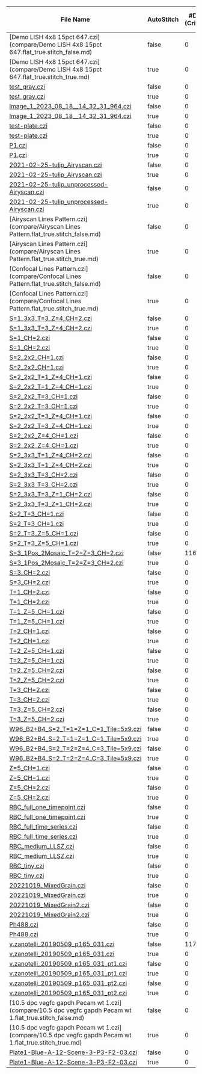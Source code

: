 |File Name|AutoStitch|#Diffs<br>(Critical)|#Diffs|#Diffs Ignored|#DiffsPixels|Mem Gain|Init Time Gain|Read Time Gain|
|---------|----------|--------------------|------|--------------|------------|--------|--------------|--------------|
|[Demo LISH 4x8 15pct 647.czi](compare/Demo LISH 4x8 15pct 647.flat_true.stitch_false.md)|false|0|7238|31|0|3.2|1.3|0.7|
|[Demo LISH 4x8 15pct 647.czi](compare/Demo LISH 4x8 15pct 647.flat_true.stitch_true.md)|true|0|170|0|0|11.8|1.4|1.1|
|[test_gray.czi](compare/test_gray.flat_true.stitch_false.md)|false|0|432|35|0|1.4|0.2|1.0|
|[test_gray.czi](compare/test_gray.flat_true.stitch_true.md)|true|0|12|0|0|2.3|0.9|0.7|
|[Image_1_2023_08_18__14_32_31_964.czi](compare/Image_1_2023_08_18__14_32_31_964.flat_true.stitch_false.md)|false|0|45|3|0|1.6|1.1|1.1|
|[Image_1_2023_08_18__14_32_31_964.czi](compare/Image_1_2023_08_18__14_32_31_964.flat_true.stitch_true.md)|true|0|9|0|22500|1.6|1.3|1.1|
|[test-plate.czi](compare/test-plate.flat_true.stitch_false.md)|false|0|0|99|0|1.3|0.4|1.0|
|[test-plate.czi](compare/test-plate.flat_true.stitch_true.md)|true|0|0|99|0|1.3|0.3|1.0|
|[P1.czi](compare/P1.flat_true.stitch_false.md)|false|0|224|0|0|1.8|2.0|2.3|
|[P1.czi](compare/P1.flat_true.stitch_true.md)|true|0|224|0|0|1.8|1.8|1.6|
|[2021-02-25-tulip_Airyscan.czi](compare/2021-02-25-tulip_Airyscan.flat_true.stitch_false.md)|false|0|87|0|0|1.7|1.0|1.3|
|[2021-02-25-tulip_Airyscan.czi](compare/2021-02-25-tulip_Airyscan.flat_true.stitch_true.md)|true|0|87|0|0|1.7|1.2|1.4|
|[2021-02-25-tulip_unprocessed-Airyscan.czi](compare/2021-02-25-tulip_unprocessed-Airyscan.flat_true.stitch_false.md)|false|0|8634|0|0|2.1|1.5|1.9|
|[2021-02-25-tulip_unprocessed-Airyscan.czi](compare/2021-02-25-tulip_unprocessed-Airyscan.flat_true.stitch_true.md)|true|0|8634|0|0|2.1|1.8|1.2|
|[Airyscan Lines Pattern.czi](compare/Airyscan Lines Pattern.flat_true.stitch_false.md)|false|0|12|0|0|1.6|0.9|1.3|
|[Airyscan Lines Pattern.czi](compare/Airyscan Lines Pattern.flat_true.stitch_true.md)|true|0|12|0|0|1.6|1.2|1.2|
|[Confocal Lines Pattern.czi](compare/Confocal Lines Pattern.flat_true.stitch_false.md)|false|0|12|0|0|1.6|1.0|1.2|
|[Confocal Lines Pattern.czi](compare/Confocal Lines Pattern.flat_true.stitch_true.md)|true|0|12|0|0|1.6|1.8|1.3|
|[S=1_3x3_T=3_Z=4_CH=2.czi](compare/S=1_3x3_T=3_Z=4_CH=2.flat_true.stitch_false.md)|false|0|157|9|0|1.4|1.1|1.2|
|[S=1_3x3_T=3_Z=4_CH=2.czi](compare/S=1_3x3_T=3_Z=4_CH=2.flat_true.stitch_true.md)|true|0|266|2|0|1.4|1.2|1.2|
|[S=1_CH=2.czi](compare/S=1_CH=2.flat_true.stitch_false.md)|false|0|0|1|0|1.3|1.5|1.5|
|[S=1_CH=2.czi](compare/S=1_CH=2.flat_true.stitch_true.md)|true|0|0|1|0|1.3|1.4|1.7|
|[S=2_2x2_CH=1.czi](compare/S=2_2x2_CH=1.flat_true.stitch_false.md)|false|0|0|8|0|1.3|0.8|1.4|
|[S=2_2x2_CH=1.czi](compare/S=2_2x2_CH=1.flat_true.stitch_true.md)|true|0|32|4|0|1.3|0.9|1.1|
|[S=2_2x2_T=1_Z=4_CH=1.czi](compare/S=2_2x2_T=1_Z=4_CH=1.flat_true.stitch_false.md)|false|0|11|8|0|1.3|0.9|1.4|
|[S=2_2x2_T=1_Z=4_CH=1.czi](compare/S=2_2x2_T=1_Z=4_CH=1.flat_true.stitch_true.md)|true|0|100|4|0|1.3|0.9|1.2|
|[S=2_2x2_T=3_CH=1.czi](compare/S=2_2x2_T=3_CH=1.flat_true.stitch_false.md)|false|0|8|8|0|1.3|1.0|1.3|
|[S=2_2x2_T=3_CH=1.czi](compare/S=2_2x2_T=3_CH=1.flat_true.stitch_true.md)|true|0|74|4|0|1.3|0.9|1.2|
|[S=2_2x2_T=3_Z=4_CH=1.czi](compare/S=2_2x2_T=3_Z=4_CH=1.flat_true.stitch_false.md)|false|0|62|8|0|1.3|0.8|1.3|
|[S=2_2x2_T=3_Z=4_CH=1.czi](compare/S=2_2x2_T=3_Z=4_CH=1.flat_true.stitch_true.md)|true|0|270|4|0|1.3|1.2|1.4|
|[S=2_2x2_Z=4_CH=1.czi](compare/S=2_2x2_Z=4_CH=1.flat_true.stitch_false.md)|false|0|14|8|0|1.3|1.1|1.1|
|[S=2_2x2_Z=4_CH=1.czi](compare/S=2_2x2_Z=4_CH=1.flat_true.stitch_true.md)|true|0|100|4|0|1.3|0.9|1.2|
|[S=2_3x3_T=1_Z=4_CH=2.czi](compare/S=2_3x3_T=1_Z=4_CH=2.flat_true.stitch_false.md)|false|0|67|18|0|1.3|0.8|1.3|
|[S=2_3x3_T=1_Z=4_CH=2.czi](compare/S=2_3x3_T=1_Z=4_CH=2.flat_true.stitch_true.md)|true|0|183|4|0|1.4|1.1|1.2|
|[S=2_3x3_T=3_CH=2.czi](compare/S=2_3x3_T=3_CH=2.flat_true.stitch_false.md)|false|0|35|18|0|1.3|0.9|1.1|
|[S=2_3x3_T=3_CH=2.czi](compare/S=2_3x3_T=3_CH=2.flat_true.stitch_true.md)|true|0|136|4|0|1.4|1.1|1.1|
|[S=2_3x3_T=3_Z=1_CH=2.czi](compare/S=2_3x3_T=3_Z=1_CH=2.flat_true.stitch_false.md)|false|0|36|18|0|1.3|0.9|1.0|
|[S=2_3x3_T=3_Z=1_CH=2.czi](compare/S=2_3x3_T=3_Z=1_CH=2.flat_true.stitch_true.md)|true|0|140|4|0|1.4|1.1|1.0|
|[S=2_T=3_CH=1.czi](compare/S=2_T=3_CH=1.flat_true.stitch_false.md)|false|0|2|2|0|1.3|1.2|1.2|
|[S=2_T=3_CH=1.czi](compare/S=2_T=3_CH=1.flat_true.stitch_true.md)|true|0|2|2|0|1.3|1.0|1.0|
|[S=2_T=3_Z=5_CH=1.czi](compare/S=2_T=3_Z=5_CH=1.flat_true.stitch_false.md)|false|0|21|2|0|1.3|1.3|1.3|
|[S=2_T=3_Z=5_CH=1.czi](compare/S=2_T=3_Z=5_CH=1.flat_true.stitch_true.md)|true|0|21|2|0|1.3|1.0|1.3|
|[S=3_1Pos_2Mosaic_T=2=Z=3_CH=2.czi](compare/S=3_1Pos_2Mosaic_T=2=Z=3_CH=2.flat_true.stitch_false.md)|false|116|2875|45|404999|1.5|0.9|1.8|
|[S=3_1Pos_2Mosaic_T=2=Z=3_CH=2.czi](compare/S=3_1Pos_2Mosaic_T=2=Z=3_CH=2.flat_true.stitch_true.md)|true|0|272|5|0|1.5|1.3|1.2|
|[S=3_CH=2.czi](compare/S=3_CH=2.flat_true.stitch_false.md)|false|0|0|3|0|1.3|0.9|1.1|
|[S=3_CH=2.czi](compare/S=3_CH=2.flat_true.stitch_true.md)|true|0|0|3|0|1.3|1.0|1.3|
|[T=1_CH=2.czi](compare/T=1_CH=2.flat_true.stitch_false.md)|false|0|0|1|0|1.3|1.5|1.3|
|[T=1_CH=2.czi](compare/T=1_CH=2.flat_true.stitch_true.md)|true|0|0|1|0|1.3|1.5|1.4|
|[T=1_Z=5_CH=1.czi](compare/T=1_Z=5_CH=1.flat_true.stitch_false.md)|false|0|3|0|0|1.3|0.9|1.3|
|[T=1_Z=5_CH=1.czi](compare/T=1_Z=5_CH=1.flat_true.stitch_true.md)|true|0|3|0|0|1.3|1.0|1.2|
|[T=2_CH=1.czi](compare/T=2_CH=1.flat_true.stitch_false.md)|false|0|0|0|0|1.3|1.4|1.4|
|[T=2_CH=1.czi](compare/T=2_CH=1.flat_true.stitch_true.md)|true|0|0|0|0|1.3|1.5|1.4|
|[T=2_Z=5_CH=1.czi](compare/T=2_Z=5_CH=1.flat_true.stitch_false.md)|false|0|7|0|0|1.3|1.0|1.3|
|[T=2_Z=5_CH=1.czi](compare/T=2_Z=5_CH=1.flat_true.stitch_true.md)|true|0|7|0|0|1.3|1.0|1.3|
|[T=2_Z=5_CH=2.czi](compare/T=2_Z=5_CH=2.flat_true.stitch_false.md)|false|0|14|1|0|1.3|1.0|1.2|
|[T=2_Z=5_CH=2.czi](compare/T=2_Z=5_CH=2.flat_true.stitch_true.md)|true|0|14|1|0|1.3|0.7|1.2|
|[T=3_CH=2.czi](compare/T=3_CH=2.flat_true.stitch_false.md)|false|0|0|1|0|1.3|0.9|1.2|
|[T=3_CH=2.czi](compare/T=3_CH=2.flat_true.stitch_true.md)|true|0|0|1|0|1.3|1.0|1.2|
|[T=3_Z=5_CH=2.czi](compare/T=3_Z=5_CH=2.flat_true.stitch_false.md)|false|0|24|1|0|1.3|1.0|1.3|
|[T=3_Z=5_CH=2.czi](compare/T=3_Z=5_CH=2.flat_true.stitch_true.md)|true|0|24|1|0|1.3|1.0|1.2|
|[W96_B2+B4_S=2_T=1=Z=1_C=1_Tile=5x9.czi](compare/W96_B2+B4_S=2_T=1=Z=1_C=1_Tile=5x9.flat_true.stitch_false.md)|false|0|0|90|0|1.3|0.3|1.4|
|[W96_B2+B4_S=2_T=1=Z=1_C=1_Tile=5x9.czi](compare/W96_B2+B4_S=2_T=1=Z=1_C=1_Tile=5x9.flat_true.stitch_true.md)|true|0|64|6|0|1.4|0.8|1.2|
|[W96_B2+B4_S=2_T=2=Z=4_C=3_Tile=5x9.czi](compare/W96_B2+B4_S=2_T=2=Z=4_C=3_Tile=5x9.flat_true.stitch_false.md)|false|0|1287|90|0|1.9|1.0|1.2|
|[W96_B2+B4_S=2_T=2=Z=4_C=3_Tile=5x9.czi](compare/W96_B2+B4_S=2_T=2=Z=4_C=3_Tile=5x9.flat_true.stitch_true.md)|true|0|921|6|0|2.5|2.3|0.4|
|[Z=5_CH=1.czi](compare/Z=5_CH=1.flat_true.stitch_false.md)|false|0|3|0|0|1.3|1.0|1.2|
|[Z=5_CH=1.czi](compare/Z=5_CH=1.flat_true.stitch_true.md)|true|0|3|0|0|1.3|1.0|1.1|
|[Z=5_CH=2.czi](compare/Z=5_CH=2.flat_true.stitch_false.md)|false|0|6|1|0|1.3|1.0|1.2|
|[Z=5_CH=2.czi](compare/Z=5_CH=2.flat_true.stitch_true.md)|true|0|6|1|0|1.3|1.0|1.2|
|[RBC_full_one_timepoint.czi](compare/RBC_full_one_timepoint.flat_true.stitch_false.md)|false|0|1006|0|0|1.7|2.5|3.3|
|[RBC_full_one_timepoint.czi](compare/RBC_full_one_timepoint.flat_true.stitch_true.md)|true|0|1006|0|0|1.7|2.5|1.6|
|[RBC_full_time_series.czi](compare/RBC_full_time_series.flat_true.stitch_false.md)|false|0|3288|0|0|2.1|5.0|5.0|
|[RBC_full_time_series.czi](compare/RBC_full_time_series.flat_true.stitch_true.md)|true|0|3288|0|0|2.1|4.0|2.0|
|[RBC_medium_LLSZ.czi](compare/RBC_medium_LLSZ.flat_true.stitch_false.md)|false|0|6767|0|0|2.3|5.6|5.7|
|[RBC_medium_LLSZ.czi](compare/RBC_medium_LLSZ.flat_true.stitch_true.md)|true|0|6767|0|0|2.3|5.5|1.8|
|[RBC_tiny.czi](compare/RBC_tiny.flat_true.stitch_false.md)|false|0|1006|0|0|1.7|2.5|3.6|
|[RBC_tiny.czi](compare/RBC_tiny.flat_true.stitch_true.md)|true|0|1006|0|0|1.7|2.6|1.9|
|[20221019_MixedGrain.czi](compare/20221019_MixedGrain.flat_true.stitch_false.md)|false|0|219|0|0|1.8|1.5|1.2|
|[20221019_MixedGrain.czi](compare/20221019_MixedGrain.flat_true.stitch_true.md)|true|0|219|0|0|1.8|1.0|1.3|
|[20221019_MixedGrain2.czi](compare/20221019_MixedGrain2.flat_true.stitch_false.md)|false|0|411|0|0|1.9|1.3|1.6|
|[20221019_MixedGrain2.czi](compare/20221019_MixedGrain2.flat_true.stitch_true.md)|true|0|411|0|0|1.9|1.3|1.6|
|[Ph488.czi](compare/Ph488.flat_true.stitch_false.md)|false|0|167|0|0|1.7|1.0|1.2|
|[Ph488.czi](compare/Ph488.flat_true.stitch_true.md)|true|0|167|0|0|1.7|1.4|1.5|
|[v.zanotelli_20190509_p165_031.czi](compare/v.zanotelli_20190509_p165_031.flat_true.stitch_false.md)|false|117|1455|184|1299741|1.1|0.4|1.0|
|[v.zanotelli_20190509_p165_031.czi](compare/v.zanotelli_20190509_p165_031.flat_true.stitch_true.md)|true|0|273|15|192890|1.1|1.3|1.1|
|[v.zanotelli_20190509_p165_031_pt1.czi](compare/v.zanotelli_20190509_p165_031_pt1.flat_true.stitch_false.md)|false|0|0|0|17245|1.2|1.5|1.2|
|[v.zanotelli_20190509_p165_031_pt1.czi](compare/v.zanotelli_20190509_p165_031_pt1.flat_true.stitch_true.md)|true|0|0|0|17245|1.2|1.3|1.4|
|[v.zanotelli_20190509_p165_031_pt2.czi](compare/v.zanotelli_20190509_p165_031_pt2.flat_true.stitch_false.md)|false|0|8|0|47848|1.2|1.4|1.2|
|[v.zanotelli_20190509_p165_031_pt2.czi](compare/v.zanotelli_20190509_p165_031_pt2.flat_true.stitch_true.md)|true|0|8|0|47848|1.2|1.3|1.1|
|[10.5 dpc vegfc gapdh Pecam wt 1.czi](compare/10.5 dpc vegfc gapdh Pecam wt 1.flat_true.stitch_false.md)|false|0|0|0|0|1.4|1.0|1.0|
|[10.5 dpc vegfc gapdh Pecam wt 1.czi](compare/10.5 dpc vegfc gapdh Pecam wt 1.flat_true.stitch_true.md)|true|0|0|0|0|1.4|1.0|1.1|
|[Plate1-Blue-A-12-Scene-3-P3-F2-03.czi](compare/Plate1-Blue-A-12-Scene-3-P3-F2-03.flat_true.stitch_false.md)|false|0|59|1|0|1.2|1.0|1.3|
|[Plate1-Blue-A-12-Scene-3-P3-F2-03.czi](compare/Plate1-Blue-A-12-Scene-3-P3-F2-03.flat_true.stitch_true.md)|true|0|59|1|0|1.2|1.2|1.1|
